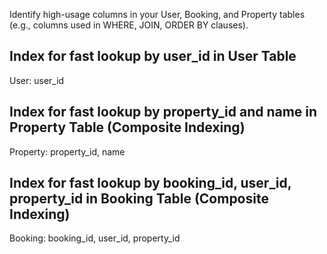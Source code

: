 Identify high-usage columns in your User, Booking, and Property tables (e.g., columns used in WHERE, JOIN, ORDER BY clauses).

## Index for fast lookup by user_id in User Table

User: user_id

## Index for fast lookup by property_id and name in Property Table (Composite Indexing)

Property: property_id, name

## Index for fast lookup by booking_id, user_id, property_id in Booking Table (Composite Indexing)

Booking: booking_id, user_id, property_id
